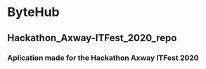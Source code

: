 # ByteHub

## Hackathon_Axway-ITFest_2020_repo

### Aplication made for the Hackathon Axway ITFest 2020


